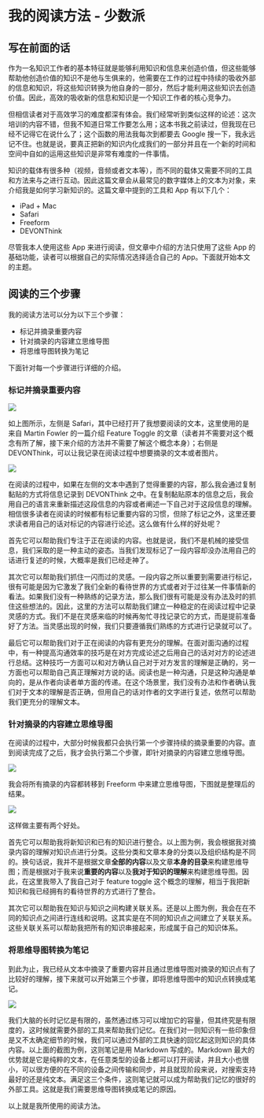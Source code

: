 

# 我的阅读方法 - 少数派

## 写在前面的话

作为一名知识工作者的基本特征就是能够利用知识和信息来创造价值，但这些能够帮助他创造价值的知识不是他与生俱来的，他需要在工作的过程中持续的吸收外部的信息和知识，将这些知识转换为他自身的一部分，然后才能利用这些知识去创造价值。因此，高效的吸收新的信息和知识是一个知识工作者的核心竞争力。

但相信读者对于高效学习的难度都深有体会。我们经常听到类似这样的论述：这次培训的内容不错，但我不知道日常工作要怎么用；这本书我之前读过，但我现在已经不记得它在说什么了；这个函数的用法我每次到都要去 Google 搜一下，我永远记不住。也就是说，要真正把新的知识内化成我们的一部分并且在一个新的时间和空间中自如的运用这些知识是非常有难度的一件事情。

知识的载体有很多种（视频，音频或者文本等），而不同的载体又需要不同的工具和方法来与之进行互动。因此这篇文章会从最常见的数字媒体上的文本为对象，来介绍我是如何学习新知识的。这篇文章中提到的工具和 App 有以下几个：

-   iPad + Mac
-   Safari
-   Freeform
-   DEVONThink

尽管我本人使用这些 App 来进行阅读，但文章中介绍的方法只使用了这些 App 的基础功能，读者可以根据自己的实际情况选择适合自己的 App。下面就开始本文的主题。

## 阅读的三个步骤

我的阅读方法可以分为以下三个步骤：

-   标记并摘录重要内容
-   针对摘录的内容建立思维导图
-   将思维导图转换为笔记

下面针对每一个步骤进行详细的介绍。

### 标记并摘录重要内容

![](assets/1700010983-0cc4e552a369f548512fc8ffef1c48a3.png)

如上图所示，左侧是 Safari，其中已经打开了我想要阅读的文本，这里使用的是来自 Martin Fowler 的一篇介绍 Feature Toggle 的文章（读者并不需要对这个概念有所了解，接下来介绍的方法并不需要了解这个概念本身）；右侧是 DEVONThink，可以让我记录在阅读过程中想要摘录的文本或者图片。

![](assets/1700010983-8e4063dc17d85b0a7b9fe9bf25f1f089.png)

在阅读的过程中，如果在左侧的文本中遇到了觉得重要的内容，那么我会通过复制黏贴的方式将信息记录到 DEVONThink 之中。在复制黏贴原本的信息之后，我会用自己的语言来重新描述这段信息的内容或者阐述一下自己对于这段信息的理解。相信很多读者在阅读的时候都有标记重要内容的习惯，但除了标记之外，这里还要求读者用自己的话对标记的内容进行论述。这么做有什么样的好处呢？

首先它可以帮助我们专注于正在阅读的内容。也就是说，我们不是机械的接受信息，我们采取的是一种主动的姿态。当我们发现标记了一段内容却没办法用自己的话进行复述的时候，大概率是我们已经走神了。

其次它可以帮助我们抓住一闪而过的灵感。一段内容之所以重要到需要进行标记，很有可能是因为它激发了我们全新的看待世界的方式或者对于过往某一件事情新的看法。如果我们没有一种熟练的记录方法，那么我们很有可能是没有办法及时的抓住这些想法的。因此，这里的方法可以帮助我们建立一种稳定的在阅读过程中记录灵感的方式。我们不是在灵感来临的时候再匆忙寻找记录它的方式，而是提前准备好了方法。当灵感出现的时候，我们只要遵循我们熟练的方式进行记录就可以了。

最后它可以帮助我们对于正在阅读的内容有更充分的理解。在面对面沟通的过程中，有一种提高沟通效率的技巧是在对方完成论述之后用自己的话对对方的论述进行总结。这种技巧一方面可以和对方确认自己对于对方发言的理解是正确的，另一方面也可以帮助自己真正理解对方说的话。阅读也是一种沟通，只是这种沟通是单向的，是从作者向读者单方面的传递。在这个场景里，我们没有办法和作者确认我们对于文本的理解是否正确，但用自己的话对作者的文字进行复述，依然可以帮助我们更充分的理解文本。

### 针对摘录的内容建立思维导图

在阅读的过程中，大部分时候我都只会执行第一个步骤持续的摘录重要的内容。直到阅读完成了之后，我才会执行第二个步骤，即针对摘录的内容建立思维导图。

![](assets/1700010983-8b6d5411f6ceb2000be8b57107b54360.png)

我会将所有摘录的内容都转移到 Freeform 中来建立思维导图，下图就是整理后的结果。

![](assets/1700010983-16fd7406c0e144ad8e3492a19ee5bc70.png)

这样做主要有两个好处。

首先它可以帮助我将新知识和已有的知识进行整合。以上图为例，我会根据我对摘录内容的理解对知识点进行分类。这些分类和文章本身的分类以及组织结构是不同的。换句话说，我并不是根据文章**全部的内容**以及文章**本身的目录**来构建思维导图；而是根据对于我来说**重要的内容**以及**我对于知识的理解**来构建思维导图。因此，在这里我带入了我自己对于 feature toggle 这个概念的理解，相当于我把新知识和我已经拥有的看待世界的方式进行了整合。

其次它可以帮助我在知识与知识之间构建关联关系。还是以上图为例，我会在在不同的知识点之间进行连线和说明。这其实是在不同的知识点之间建立了关联关系。这些关联关系可以帮助我把所有的知识串接起来，形成属于自己的知识体系。

### 将思维导图转换为笔记

到此为止，我已经从文本中摘录了重要内容并且通过思维导图对摘录的知识点有了比较好的理解，接下来就可以开始第三个步骤，即将思维导图中的知识点转换成笔记。

![](assets/1700010983-162d16d10a5d16413404b2b9a38021ce.png)

我们大脑的长时记忆是有限的，虽然通过练习可以增加它的容量，但其终究是有限度的，这时候就需要外部的工具来帮助我们记忆。在我们对一则知识有一些印象但是又不太确定细节的时候，我们可以通过外部的工具快速的回忆起这则知识的具体内容。以上面的截图为例，这则笔记是用 Markdown 写成的。Markdown 最大的优势就是它是纯粹的文本，在任意类型的设备上都可以打开阅读，并且大小也很小，可以很方便的在不同的设备之间传输和同步，并且就现阶段来说，对搜索支持最好的还是纯文本。满足这三个条件，这则笔记就可以成为帮助我们记忆的很好的外部工具。这就是我们需要思维导图转换成笔记的原因。

以上就是我所使用的阅读方法。
